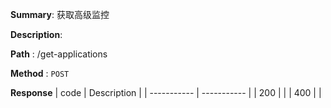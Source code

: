 **Summary**: 获取高级监控

**Description**:

**Path** : /get-applications

**Method** : `POST`

**Response**
| code      | Description |
| ----------- | ----------- |
|  200   |       |
|  400   |       |


